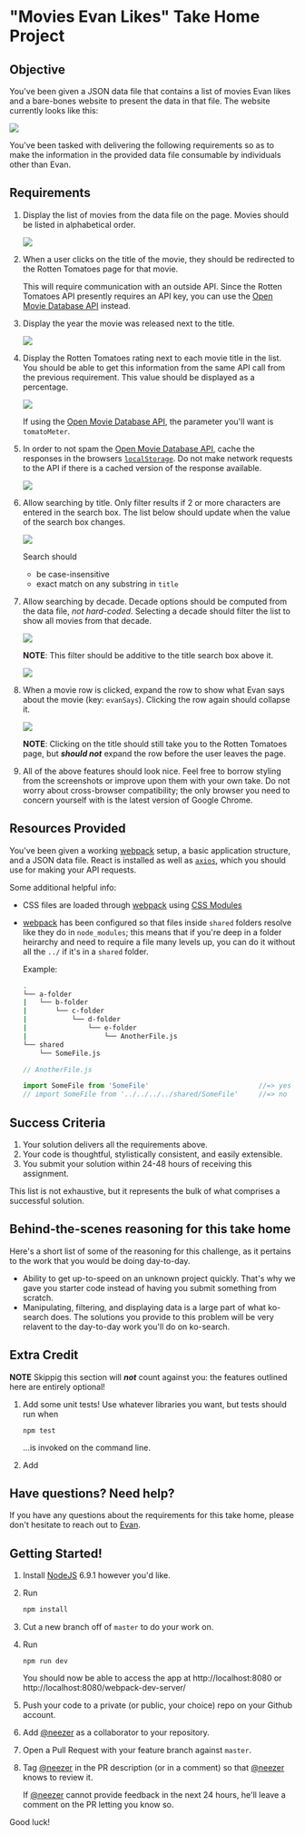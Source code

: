 # "Movies Evan Likes" Take Home Project

## Objective

You've been given a JSON data file that contains a list of movies Evan likes and a bare-bones website to present the data in that file. The website currently looks like this:

![](http://d.pr/i/xCf3+)

You've been tasked with delivering the following requirements so as to make the information in the provided data file consumable by individuals other than Evan.

## Requirements

1. Display the list of movies from the data file on the page. Movies should be listed in alphabetical order.

    ![](http://d.pr/i/17cAz+)

1. When a user clicks on the title of the movie, they should be redirected to the Rotten Tomatoes page for that movie.

    This will require communication with an outside API. Since the Rotten Tomatoes API presently requires an API key, you can use the [Open Movie Database API][omdbapi] instead.

1. Display the year the movie was released next to the title.

    ![](http://d.pr/i/Wos8+)

1. Display the Rotten Tomatoes rating next to each movie title in the list. You should be able to get this information from the same API call from the previous requirement. This value should be displayed as a percentage.

    ![](http://d.pr/i/12mZx+)

    If using the [Open Movie Database API][omdbapi], the parameter you'll want is `tomatoMeter`.

1. In order to not spam the [Open Movie Database API][omdbapi], cache the responses in the browsers [`localStorage`](https://developer.mozilla.org/en-US/docs/Web/API/Web_Storage_API/Using_the_Web_Storage_API). Do not make network requests to the API if there is a cached version of the response available.

    ![](http://d.pr/i/bOXC+)

1. Allow searching by title. Only filter results if 2 or more characters are entered in the search box. The list below should update when the value of the search box changes.

    ![](http://d.pr/i/22BQ+)

    Search should

    - be case-insensitive
    - exact match on any substring in `title`

1. Allow searching by decade. Decade options should be computed from the data file, *not hard-coded*. Selecting a decade should filter the list to show all movies from that decade.

    ![](http://d.pr/i/67Qj+)

    **NOTE**: This filter should be additive to the title search box above it.

    ![](http://d.pr/i/ZDx7+)

1. When a movie row is clicked, expand the row to show what Evan says about the movie (key: `evanSays`). Clicking the row again should collapse it.

    ![](http://d.pr/i/VaMR+)

    **NOTE**: Clicking on the title should still take you to the Rotten Tomatoes page, but ***should not*** expand the row before the user leaves the page.

1. All of the above features should look nice. Feel free to borrow styling from the screenshots or improve upon them with your own take. Do not worry about cross-browser compatibility; the only browser you need to concern yourself with is the latest version of Google Chrome.

## Resources Provided

You've been given a working [webpack][webpack] setup, a basic application structure, and a JSON data file. React is installed as well as [`axios`](https://github.com/mzabriskie/axios), which you should use for making your API requests.

Some additional helpful info:

- CSS files are loaded through [webpack][webpack] using [CSS Modules](https://github.com/css-modules/css-modules)
- [webpack][webpack] has been configured so that files inside `shared` folders resolve like they do in `node_modules`; this means that if you're deep in a folder heirarchy and need to require a file many levels up, you can do it without all the `../` if it's in a `shared` folder.

    Example:

    ```bash
    .
    └── a-folder
    |   └── b-folder
    |       └── c-folder
    |           └── d-folder
    |               └── e-folder
    |                   └── AnotherFile.js
    └── shared
        └── SomeFile.js
    ```

    ```javascript
    // AnotherFile.js

    import SomeFile from 'SomeFile'                           //=> yes
    // import SomeFile from '../../../../shared/SomeFile'     //=> no
    ```

## Success Criteria

1. Your solution delivers all the requirements above.
1. Your code is thoughtful, stylistically consistent, and easily extensible.
1. You submit your solution within 24-48 hours of receiving this assignment.

This list is not exhaustive, but it represents the bulk of what comprises a successful solution.

## Behind-the-scenes reasoning for this take home

Here's a short list of some of the reasoning for this challenge, as it pertains to the work that you would be doing day-to-day.

- Ability to get up-to-speed on an unknown project quickly. That's why we gave you starter code instead of having you submit something from scratch.
- Manipulating, filtering, and displaying data is a large part of what ko-search does. The solutions you provide to this problem will be very relavent to the day-to-day work you'll do on ko-search.

## Extra Credit

**NOTE** Skippig this section will ***not*** count against you: the features outlined here are entirely optional!

1. Add some unit tests! Use whatever libraries you want, but tests should run when

    ```
    npm test
    ```

    ...is invoked on the command line.

1. Add

## Have questions? Need help?

If you have any questions about the requirements for this take home, please don't hesitate to reach out to [Evan](evan.sherwood@kofile.us).

## Getting Started!

1. Install [NodeJS](https://nodejs.org/en/) 6.9.1 however you'd like.
1. Run

    ```bash
    npm install
    ```

1. Cut a new branch off of `master` to do your work on.
1. Run

    ```
    npm run dev
    ```

    You should now be able to access the app at http://localhost:8080 or http://localhost:8080/webpack-dev-server/

1. Push your code to a private (or public, your choice) repo on your Github account.
1. Add [@neezer][neezer] as a collaborator to your repository.
1. Open a Pull Request with your feature branch against `master`.
1. Tag [@neezer][neezer] in the PR description (or in a comment) so that [@neezer][neezer] knows to review it.

    If [@neezer][neezer] cannot provide feedback in the next 24 hours, he'll leave a comment on the PR letting you know so.

Good luck!

[neezer]: https://github.com/neezer "neezer"
[omdbapi]: https://www.omdbapi.com/ "The Open Movie Database API"
[webpack]: http://webpack.github.io/ "Webpack"
